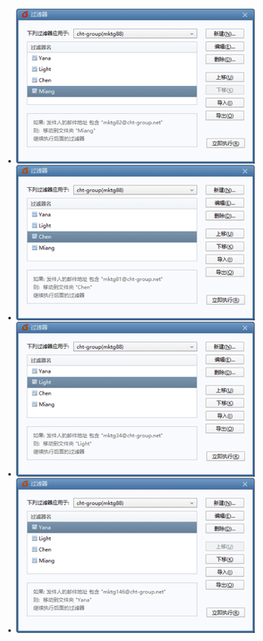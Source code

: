 - ![alt pic_1](./img/pic_1.png)
- ![alt pic_2](./img/pic_2.png)
- ![alt pic_3](./img/pic_3.png)
- ![alt pic_4](./img/pic_4.png)